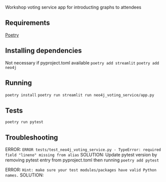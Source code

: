 
Workshop voting service app for introducting graphs to attendees

## Requirements
[Poetry](https://python-poetry.org)

## Installing dependencies
Not necessary if pyproject.toml available
`poetry add streamlit`
`poetry add neo4j`

## Running
`poetry install`
`poetry run streamlit run neo4j_voting_service/app.py`

## Tests
`poetry run pytest`

## Troubleshooting
ERROR:
`ERROR tests/test_neo4j_voting_service.py - TypeError: required field "lineno" missing from alias`
SOLUTION:
Update pytest version by removing pytest entry from pyproject.toml then running `poetry add pytest`

ERROR:
`Hint: make sure your test modules/packages have valid Python names.`
SOLUTION:
